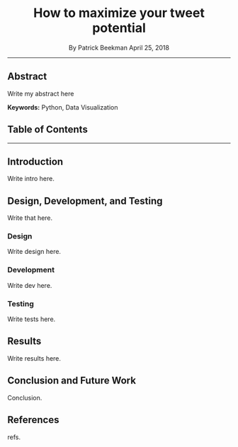 <H1 align="center">How to maximize your tweet potential</H1>
<p align="center">
By Patrick Beekman
April 25, 2018
</p>

---
## Abstract
Write my abstract here

**Keywords:** Python, Data Visualization

## Table of Contents

---
## Introduction
Write intro here.

## Design, Development, and Testing
Write that here.

### Design
Write design here.

### Development
Write dev here.

### Testing
Write tests here.

## Results
Write results here.

## Conclusion and Future Work
Conclusion.

## References
refs.
